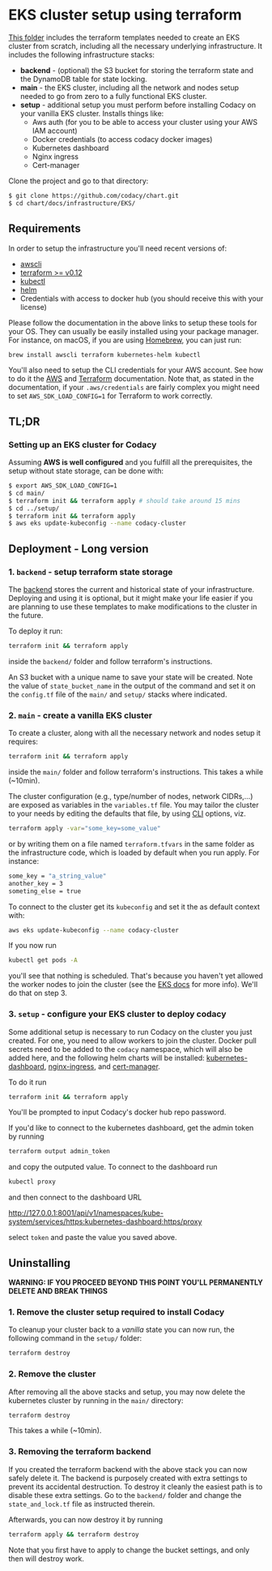 # EKS cluster setup using terraform

[This folder](https://github.com/codacy/chart/tree/master/docs/quickstart/EKS) includes the terraform templates needed to create an EKS
cluster from scratch, including all the necessary underlying
infrastructure. It includes the following infrastructure stacks:

-   **backend** - (optional) the S3 bucket for storing the terraform state and the DynamoDB table for state locking.
-   **main** - the EKS cluster, including all the network and nodes setup needed to go from zero to a fully functional EKS cluster.
-   **setup** - additional setup you must perform before installing Codacy on your vanilla EKS cluster. Installs things like:
    -   Aws auth (for you to be able to access your cluster using your AWS IAM account)
    -   Docker credentials (to access codacy docker images)
    -   Kubernetes dashboard
    -   Nginx ingress
    -   Cert-manager

Clone the project and go to that directory:

```bash
$ git clone https://github.com/codacy/chart.git
$ cd chart/docs/infrastructure/EKS/
```

## Requirements

In order to setup the infrastructure you'll need recent versions of:

-   [awscli](https://docs.aws.amazon.com/cli/latest/userguide/cli-chap-install.html)
-   [terraform >= v0.12](https://learn.hashicorp.com/terraform/getting-started/install.html)
-   [kubectl](https://kubernetes.io/docs/tasks/tools/install-kubectl/)
-   [helm](https://helm.sh/docs/using_helm/#installing-helm)
-   Credentials with access to docker hub (you should receive this with your license)

Please follow the documentation in the above links to setup these tools for your OS.
They can usually be easily installed using your package manager. For instance, on
macOS, if you are using [Homebrew](https://brew.sh), you can just run:

```bash
brew install awscli terraform kubernetes-helm kubectl
```

You'll also need to setup the CLI credentials for your AWS account. See how
to do it the [AWS](https://docs.aws.amazon.com/polly/latest/dg/setup-aws-cli.html)
and [Terraform](https://www.terraform.io/docs/providers/aws/index.html) documentation.
Note that, as stated in the documentation, if your `.aws/credentials` are fairly
complex you might need to set `AWS_SDK_LOAD_CONFIG=1` for Terraform to work correctly.

## TL;DR

### Setting up an EKS cluster for Codacy

Assuming **AWS is well configured** and you fulfill all the prerequisites,
the setup without state storage, can be done with:

```bash
$ export AWS_SDK_LOAD_CONFIG=1
$ cd main/
$ terraform init && terraform apply # should take around 15 mins
$ cd ../setup/
$ terraform init && terraform apply
$ aws eks update-kubeconfig --name codacy-cluster
```

## Deployment - Long version

### 1. `backend` - setup terraform state storage

The [backend](https://www.terraform.io/docs/backends/index.html) stores
the current and historical state of your infrastructure. Deploying and using
it is optional, but it might make your life easier if you are planning to use
these templates to make modifications to the cluster in the future.

To deploy it run:

```bash
terraform init && terraform apply
```

inside the `backend/` folder and follow terraform's instructions.

An S3 bucket with a unique name to save your state will be created. Note the value of `state_bucket_name` in the output of the command and set it on the `config.tf` file of the `main/` and `setup/` stacks where indicated.

### 2. `main` - create a vanilla EKS cluster

To create a cluster, along with all the necessary network and nodes setup
it requires:

```bash
terraform init && terraform apply
```

inside the `main/` folder and follow terraform's instructions. This takes a while (~10min).

The cluster configuration (e.g., type/number of nodes, network CIDRs,...)
are exposed as variables in the `variables.tf` file. You may tailor the cluster
to your needs by editing the defaults that file, by using
[CLI](https://www.terraform.io/docs/configuration/variables.html) options, viz.

```bash
terraform apply -var="some_key=some_value"
```

or by writing them on a file named `terraform.tfvars` in the same folder
as the infrastructure code, which is loaded by default when you run apply.
For instance:

```bash
some_key = "a_string_value"
another_key = 3
someting_else = true
```

To connect to the cluster get its `kubeconfig` and set it the as default
context with:

```bash
aws eks update-kubeconfig --name codacy-cluster
```

If you now run

```bash
kubectl get pods -A
```

you'll see that nothing is scheduled. That's because you haven't yet allowed
the worker nodes to join the cluster
(see the [EKS docs](https://docs.aws.amazon.com/eks/latest/userguide/add-user-role.html) for more info). We'll do that on step 3.

### 3. `setup` - configure your EKS cluster to deploy codacy

Some additional setup  is necessary to run Codacy on the cluster you just created.
For one, you need to allow workers to join the cluster. Docker pull secrets need to be added to the `codacy` namespace, which will also be added here,
and the following helm charts will be installed:
[kubernetes-dashboard](https://kubernetes.io/docs/tasks/access-application-cluster/web-ui-dashboard/),
[nginx-ingress](https://github.com/helm/charts/tree/master/stable/nginx-ingress), and
[cert-manager](https://github.com/jetstack/cert-manager).

To do it run

```bash
terraform init && terraform apply
```

You'll be prompted to input Codacy's docker hub repo password.

If you'd like to connect to the kubernetes dashboard, get the admin token
by running

```bash
terraform output admin_token
```

and copy the outputed value. To connect to the dashboard run

```bash
kubectl proxy
```

and then connect to the dashboard URL

<http://127.0.0.1:8001/api/v1/namespaces/kube-system/services/https:kubernetes-dashboard:https/proxy>

select `token` and paste the value you saved above.

## Uninstalling

**WARNING: IF YOU PROCEED BEYOND THIS POINT YOU'LL PERMANENTLY DELETE AND BREAK THINGS**

### 1.  Remove the cluster setup required to install Codacy

To cleanup your cluster back to a _vanilla_ state you can now run,
the following command in the `setup/` folder:

```bash
terraform destroy
```

### 2.  Remove the cluster

After removing all the above stacks and setup, you may now delete the kubernetes
cluster by running in the `main/` directory:

```bash
terraform destroy
```

 This takes a while (~10min).

### 3.  Removing the terraform backend

If you created the terraform backend with the above stack you can now safely
delete it. The backend is purposely created with extra settings to prevent
its accidental destruction. To destroy it cleanly the easiest path is to disable
these extra settings. Go to the `backend/` folder and change the `state_and_lock.tf`
file as instructed therein.

Afterwards, you can now destroy it by running

```bash
terraform apply && terraform destroy
```

Note that you first have to apply to change the bucket settings, and only
then will destroy work.
